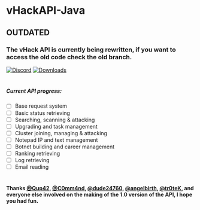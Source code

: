 
# vHackAPI-Java

## OUTDATED
### The vHack API is currently being rewritten, if you want to access the old code check the old branch.
[![Discord](https://img.shields.io/badge/Chat-%20on%20Discord-738bd7.svg?style=flat-square)](https://discord.gg/52MtBDp) [![Downloads](https://img.shields.io/github/downloads/OlympicCode/vHackAPI-Java/total.svg?style=flat-square)]()
#
##### Current API progress:
- [ ] Base request system
- [ ] Basic status retrieving
- [ ] Searching, scanning & attacking
- [ ] Upgrading and task management
- [ ] Cluster joining, managing & attacking
- [ ] Notepad IP and text management
- [ ] Botnet building and career management
- [ ] Ranking retrieving
- [ ] Log retrieving
- [ ] Email reading
#
#### Thanks [@Qup42](https://github.com/Qup42), [@C0mm4nd](https://github.com/C0mm4nd), [@dude24760](https://github.com/dude24760), [@angelbirth](https://github.com/angelbirth), [@tr0teK](https://github.com/tr0teK), and everyone else involved on the making of the 1.0 version of the API, I hope you had fun.
